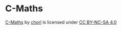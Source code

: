 # C-Maths
[C-Maths](https://github.com/ch0rl/C-Maths) by [chorl](https://chorl.dev) is licensed under [CC BY-NC-SA 4.0](http://creativecommons.org/licenses/by-nc-sa/4.0/?ref=chooser-v1)

